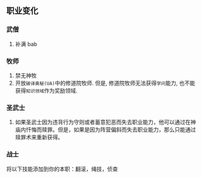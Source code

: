 ## 职业变化
### 武僧
1. 补满 bab
### 牧师
1. 禁无神牧
2. 开放`破译奥秘(UA)`中的修道院牧师. 但是, 修道院牧师无法获得`学问`能力, 也不能获得`知识领域`作为奖励领域.
### 圣武士
1. 如果圣武士因为违背行为守则或者蓄意犯恶而失去职业能力，他可以通过在神庙内忏悔而赎罪。但是，如果是因为阵营偏斜而失去职业能力，那么只能通过赎罪术来重新获得。

### 战士
将以下技能添加到你的本职：翻滚，绳技，侦查